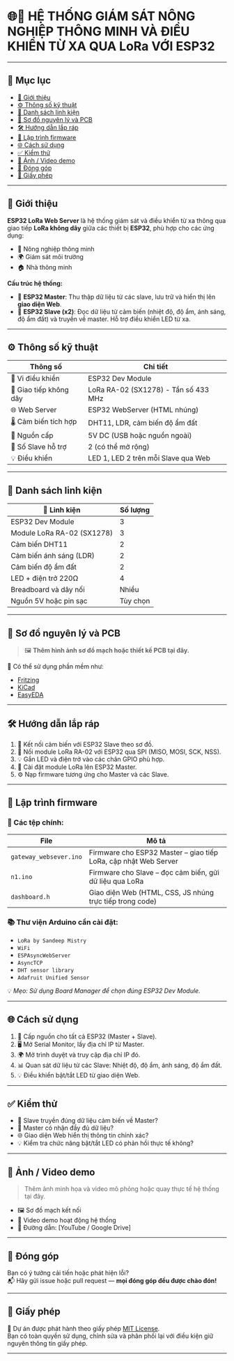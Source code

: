 # 🌐📡 HỆ THỐNG GIÁM SÁT NÔNG NGHIỆP THÔNG MINH VÀ ĐIỀU KHIỂN TỪ XA QUA LoRa VỚI ESP32

---

## 📖 Mục lục

- [🚀 Giới thiệu](#-giới-thiệu)
- [⚙️ Thông số kỹ thuật](#️-thông-số-kỹ-thuật)
- [🧰 Danh sách linh kiện](#-danh-sách-linh-kiện)
- [📐 Sơ đồ nguyên lý và PCB](#-sơ-đồ-nguyên-lý-và-pcb)
- [🛠️ Hướng dẫn lắp ráp](#️-hướng-dẫn-lắp-ráp)
- [🧠 Lập trình firmware](#-lập-trình-firmware)
- [🌐 Cách sử dụng](#-cách-sử-dụng)
- [✅ Kiểm thử](#-kiểm-thử)
- [📸 Ảnh / Video demo](#-ảnh--video-demo)
- [🤝 Đóng góp](#-đóng-góp)
- [📄 Giấy phép](#-giấy-phép)

---

## 🚀 Giới thiệu

**ESP32 LoRa Web Server** là hệ thống giám sát và điều khiển từ xa thông qua giao tiếp **LoRa không dây** giữa các thiết bị **ESP32**, phù hợp cho các ứng dụng:

- 🌾 Nông nghiệp thông minh  
- 🌍 Giám sát môi trường  
- 🏠 Nhà thông minh

**Cấu trúc hệ thống:**

- 🧠 **ESP32 Master**: Thu thập dữ liệu từ các slave, lưu trữ và hiển thị lên **giao diện Web**.
- 📡 **ESP32 Slave (x2)**: Đọc dữ liệu từ cảm biến (nhiệt độ, độ ẩm, ánh sáng, độ ẩm đất) và truyền về master. Hỗ trợ điều khiển LED từ xa.

---

## ⚙️ Thông số kỹ thuật

| Thông số               | Chi tiết                                  |
|------------------------|--------------------------------------------|
| 🔧 Vi điều khiển         | ESP32 Dev Module                           |
| 📶 Giao tiếp không dây   | LoRa RA-02 (SX1278) - Tần số 433 MHz       |
| 🌐 Web Server            | ESP32 WebServer (HTML nhúng)              |
| 🌡️ Cảm biến tích hợp     | DHT11, LDR, cảm biến độ ẩm đất             |
| 🔋 Nguồn cấp             | 5V DC (USB hoặc nguồn ngoài)              |
| 🔗 Số Slave hỗ trợ       | 2 (có thể mở rộng)                         |
| 💡 Điều khiển            | LED 1, LED 2 trên mỗi Slave qua Web       |

---

## 🧰 Danh sách linh kiện

| 🔩 Linh kiện                   | Số lượng |
|-------------------------------|----------|
| ESP32 Dev Module              | 3        |
| Module LoRa RA-02 (SX1278)    | 3        |
| Cảm biến DHT11                | 2        |
| Cảm biến ánh sáng (LDR)       | 2        |
| Cảm biến độ ẩm đất            | 2        |
| LED + điện trở 220Ω           | 4        |
| Breadboard và dây nối         | Nhiều    |
| Nguồn 5V hoặc pin sạc         | Tùy chọn |

---

## 📐 Sơ đồ nguyên lý và PCB

> 🖼️ **Thêm hình ảnh sơ đồ mạch hoặc thiết kế PCB tại đây.**

📌 Có thể sử dụng phần mềm như:
- [Fritzing](https://fritzing.org/)
- [KiCad](https://kicad.org/)
- [EasyEDA](https://easyeda.com/)

---

## 🛠️ Hướng dẫn lắp ráp

1. 🔌 Kết nối cảm biến với ESP32 Slave theo sơ đồ.
2. 🔗 Nối module LoRa RA-02 với ESP32 qua SPI (MISO, MOSI, SCK, NSS).
3. 💡 Gắn LED và điện trở vào các chân GPIO phù hợp.
4. 📡 Cài đặt module LoRa lên ESP32 Master.
5. ⚙️ Nạp firmware tương ứng cho Master và các Slave.

---

## 🧠 Lập trình firmware

### 📁 Các tệp chính:

| File                    | Mô tả                                                               |
|-------------------------|---------------------------------------------------------------------|
| `gateway_websever.ino` | Firmware cho ESP32 Master – giao tiếp LoRa, cập nhật Web Server    |
| `n1.ino`                | Firmware cho Slave – đọc cảm biến, gửi dữ liệu qua LoRa            |
| `dashboard.h`           | Giao diện Web (HTML, CSS, JS nhúng trực tiếp trong code)           |

### 📚 Thư viện Arduino cần cài đặt:

- `LoRa by Sandeep Mistry`
- `WiFi`
- `ESPAsyncWebServer`
- `AsyncTCP`
- `DHT sensor library`
- `Adafruit Unified Sensor`

💡 *Mẹo: Sử dụng Board Manager để chọn đúng ESP32 Dev Module.*

---

## 🌐 Cách sử dụng

1. 🔌 Cấp nguồn cho tất cả ESP32 (Master + Slave).
2. 🖥️ Mở Serial Monitor, lấy địa chỉ IP từ Master.
3. 🌍 Mở trình duyệt và truy cập địa chỉ IP đó.
4. 📊 Quan sát dữ liệu từ các Slave: Nhiệt độ, độ ẩm, ánh sáng, độ ẩm đất.
5. 💡 Điều khiển bật/tắt LED từ giao diện Web.

---

## ✅ Kiểm thử

- 📡 Slave truyền đúng dữ liệu cảm biến về Master?
- 🔁 Master có nhận đầy đủ dữ liệu?
- 🌐 Giao diện Web hiển thị thông tin chính xác?
- 💡 Kiểm tra chức năng bật/tắt LED có phản hồi thực tế không?

---

## 📸 Ảnh / Video demo

> Thêm ảnh minh họa và video mô phỏng hoặc quay thực tế hệ thống tại đây.

- 🖼️ Sơ đồ mạch kết nối
- 🎥 Video demo hoạt động hệ thống
- 📎 Đường dẫn: [YouTube / Google Drive]

---

## 🤝 Đóng góp

Bạn có ý tưởng cải tiến hoặc phát hiện lỗi?  
📬 Hãy gửi issue hoặc pull request — **mọi đóng góp đều được chào đón!**

---

## 📄 Giấy phép

📜 Dự án được phát hành theo giấy phép [MIT License](LICENSE).  
Bạn có toàn quyền sử dụng, chỉnh sửa và phân phối lại với điều kiện giữ nguyên thông tin giấy phép.

---

